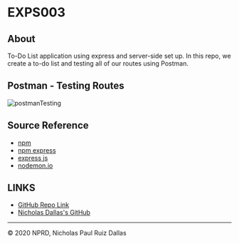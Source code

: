 # EXPS003

## About
To-Do List application using express and server-side set up. In this repo, we create a to-do list and testing all of our routes using Postman.

## Postman - Testing Routes

![postmanTesting](./video/postmanTesting.gif)


## Source Reference 

- [npm](https://www.npmjs.com/)
- [npm express](https://www.npmjs.com/package/express)
- [express js](https://expressjs.com/)
- [nodemon.io](https://nodemon.io/)

## LINKS

- [GitHub Repo Link](https://github.com/nicholasd-uci/EXPS003)
- [Nicholas Dallas's GitHub](https://github.com/nicholasd-uci)

- - -
© 2020 NPRD, Nicholas Paul Ruiz Dallas